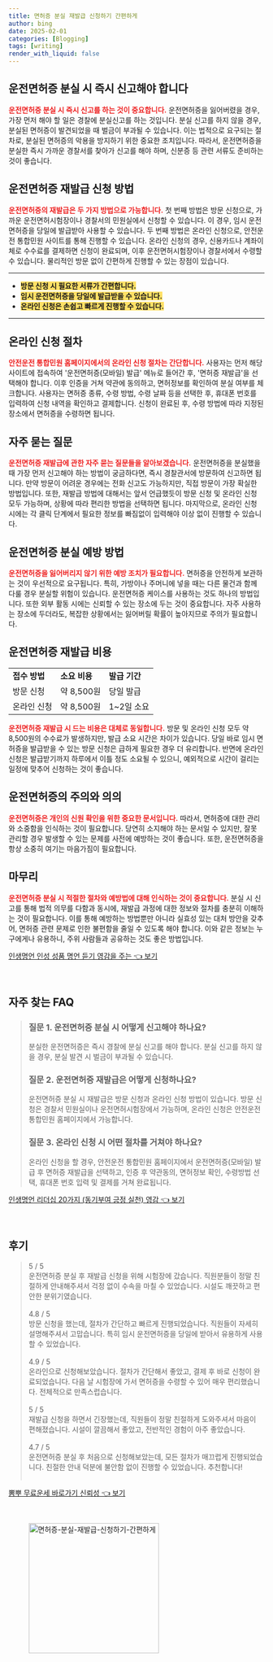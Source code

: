 ```yaml
---
title: 면허증 분실 재발급 신청하기 간편하게
author: bing
date: 2025-02-01
categories: [Blogging]
tags: [writing]
render_with_liquid: false
---
```



<h2 id='운전면허증_분실_신고'>운전면허증 분실 시 즉시 신고해야 합니다</h2>

<p><b><span style="color: #ee2323;">운전면허증 분실 시 즉시 신고를 하는 것이 중요합니다.</span></b> 운전면허증을 잃어버렸을 경우, 가장 먼저 해야 할 일은 경찰에 분실신고를 하는 것입니다. 분실 신고를 하지 않을 경우, 분실된 면허증이 발견되었을 때 벌금이 부과될 수 있습니다. 이는 법적으로 요구되는 절차로, 분실된 면허증의 악용을 방지하기 위한 중요한 조치입니다. 따라서, 운전면허증을 분실한 즉시 가까운 경찰서를 찾아가 신고를 해야 하며, 신분증 등 관련 서류도 준비하는 것이 좋습니다.</p>

<h2 id='면허증_재발급_신청_방법'>운전면허증 재발급 신청 방법</h2>

<p><b><span style="color: #ee2323;">운전면허증의 재발급은 두 가지 방법으로 가능합니다.</span></b> 첫 번째 방법은 방문 신청으로, 가까운 운전면허시험장이나 경찰서의 민원실에서 신청할 수 있습니다. 이 경우, 임시 운전면허증을 당일에 발급받아 사용할 수 있습니다. 두 번째 방법은 온라인 신청으로, 안전운전 통합민원 사이트를 통해 진행할 수 있습니다. 온라인 신청의 경우, 신용카드나 계좌이체로 수수료를 결제하면 신청이 완료되며, 이후 운전면허시험장이나 경찰서에서 수령할 수 있습니다. 물리적인 방문 없이 간편하게 진행할 수 있는 장점이 있습니다.</p>

<hr />

<ul>
    <li><b><span style="background-color: #ffe066;">방문 신청 시 필요한 서류가 간편합니다.</span></b></li>
    <li><b><span style="background-color: #ffe066;">임시 운전면허증을 당일에 발급받을 수 있습니다.</span></b></li>
    <li><b><span style="background-color: #ffe066;">온라인 신청은 손쉽고 빠르게 진행할 수 있습니다.</span></b></li>
</ul>

<hr />

<h2 id='온라인_신청_절차'>온라인 신청 절차</h2>

<p><b><span style="color: #ee2323;">안전운전 통합민원 홈페이지에서의 온라인 신청 절차는 간단합니다.</span></b> 사용자는 먼저 해당 사이트에 접속하여 '운전면허증(모바일) 발급' 메뉴로 들어간 후, '면허증 재발급'을 선택해야 합니다. 이후 인증을 거쳐 약관에 동의하고, 면허정보를 확인하여 분실 여부를 체크합니다. 사용자는 면허증 종류, 수령 방법, 수령 날짜 등을 선택한 후, 휴대폰 번호를 입력하여 신청 내역을 확인하고 결제합니다. 신청이 완료된 후, 수령 방법에 따라 지정된 장소에서 면허증을 수령하면 됩니다.</p>

<h2 id='자주_묻는_질문'>자주 묻는 질문</h2>

<p><b><span style="color: #ee2323;">운전면허증 재발급에 관한 자주 묻는 질문들을 알아보겠습니다.</span></b> 운전면허증을 분실했을 때 가장 먼저 신고해야 하는 방법이 궁금하다면, 즉시 경찰관서에 방문하여 신고하면 됩니다. 만약 방문이 어려운 경우에는 전화 신고도 가능하지만, 직접 방문이 가장 확실한 방법입니다. 또한, 재발급 방법에 대해서는 앞서 언급했듯이 방문 신청 및 온라인 신청 모두 가능하며, 상황에 따라 편리한 방법을 선택하면 됩니다. 마지막으로, 온라인 신청 시에는 각 클릭 단계에서 필요한 정보를 빠짐없이 입력해야 이상 없이 진행할 수 있습니다.</p>

<h2 id='운전면허증_분실_예방'>운전면허증 분실 예방 방법</h2>

<p><b><span style="color: #ee2323;">운전면허증을 잃어버리지 않기 위한 예방 조치가 필요합니다.</span></b> 면허증을 안전하게 보관하는 것이 우선적으로 요구됩니다. 특히, 가방이나 주머니에 넣을 때는 다른 물건과 함께 다룰 경우 분실할 위험이 있습니다. 운전면허증 케이스를 사용하는 것도 하나의 방법입니다. 또한 외부 활동 시에는 신뢰할 수 있는 장소에 두는 것이 중요합니다. 자주 사용하는 장소에 두더라도, 복잡한 상황에서는 잃어버릴 확률이 높아지므로 주의가 필요합니다.</p>

<h2 id='운전면허증_재발급_비용'>운전면허증 재발급 비용</h2>

<table>
    <tr>
        <td><b>접수 방법</b></td>
        <td><b>소요 비용</b></td>
        <td><b>발급 기간</b></td>
    </tr>
    <tr>
        <td>방문 신청</td>
        <td>약 8,500원</td>
        <td>당일 발급</td>
    </tr>
    <tr>
        <td>온라인 신청</td>
        <td>약 8,500원</td>
        <td>1~2일 소요</td>
    </tr>
</table>

<p><b><span style="color: #ee2323;">운전면허증 재발급 시 드는 비용은 대체로 동일합니다.</span></b> 방문 및 온라인 신청 모두 약 8,500원의 수수료가 발생하지만, 발급 소요 시간은 차이가 있습니다. 당일 바로 임시 면허증을 발급받을 수 있는 방문 신청은 급하게 필요한 경우 더 유리합니다. 반면에 온라인 신청은 발급받기까지 하루에서 이틀 정도 소요될 수 있으니, 예외적으로 시간이 걸리는 일정에 맞추어 신청하는 것이 좋습니다.</p>

<h2 id='운전면허증_의의'>운전면허증의 주의와 의의</h2>

<p><b><span style="color: #ee2323;">운전면허증은 개인의 신원 확인을 위한 중요한 문서입니다.</span></b> 따라서, 면허증에 대한 관리와 소중함을 인식하는 것이 필요합니다. 당연히 소지해야 하는 문서일 수 있지만, 잘못 관리할 경우 발생할 수 있는 문제를 사전에 예방하는 것이 좋습니다. 또한, 운전면허증을 항상 소중히 여기는 마음가짐이 필요합니다.</p>

<h2 id='마무리'>마무리</h2>

<p><b><span style="color: #ee2323;">운전면허증 분실 시 적절한 절차와 예방법에 대해 인식하는 것이 중요합니다.</span></b> 분실 시 신고를 통해 법적 의무를 다함과 동시에, 재발급 과정에 대한 정보와 절차를 충분히 이해하는 것이 필요합니다. 이를 통해 예방하는 방법뿐만 아니라 실효성 있는 대처 방안을 갖추어, 면허증 관련 문제로 인한 불편함을 줄일 수 있도록 해야 합니다. 이와 같은 정보는 누구에게나 유용하니, 주위 사람들과 공유하는 것도 좋은 방법입니다.</p>


<p><a class="click-button" title="인생명언 인성 성품 명언 듣기 영감을 주는" href="https://afficreate.github.io/posts/%EC%9D%B8%EC%83%9D%EB%AA%85%EC%96%B8-%EC%9D%B8%EC%84%B1-%EC%84%B1%ED%92%88-%EB%AA%85%EC%96%B8-%EB%93%A3%EA%B8%B0-%EC%98%81%EA%B0%90%EC%9D%84-%EC%A3%BC%EB%8A%94/" rel="dofollow">인생명언 인성 성품 명언 듣기 영감을 주는 👈 보기</a></p><br>
<h2 id='자주_찾는_FAQ'>자주 찾는 FAQ</h2>
<div itemscope="" itemtype="https://schema.org/FAQPage"> 
<blockquote> 
<div itemscope="" itemprop="mainEntity" itemtype="https://schema.org/Question"> 
<h3 itemprop="name">질문 1. 운전면허증 분실 시 어떻게 신고해야 하나요?</h3> 
<div itemscope="" itemprop="acceptedAnswer" itemtype="https://schema.org/Answer"> 
<span itemprop="text"> 
<p>분실한 운전면허증은 즉시 경찰에 분실 신고를 해야 합니다. 분실 신고를 하지 않을 경우, 분실 발견 시 벌금이 부과될 수 있습니다.</p> 
</span> 
</div> 
</div> 
<div itemscope="" itemprop="mainEntity" itemtype="https://schema.org/Question"> 
<h3 itemprop="name">질문 2. 운전면허증 재발급은 어떻게 신청하나요?</h3> 
<div itemscope="" itemprop="acceptedAnswer" itemtype="https://schema.org/Answer"> 
<span itemprop="text"> 
<p>운전면허증 분실 시 재발급은 방문 신청과 온라인 신청 방법이 있습니다. 방문 신청은 경찰서 민원실이나 운전면허시험장에서 가능하며, 온라인 신청은 안전운전 통합민원 홈페이지에서 가능합니다.</p> 
</span> 
</div> 
</div> 
<div itemscope="" itemprop="mainEntity" itemtype="https://schema.org/Question"> 
<h3 itemprop="name">질문 3. 온라인 신청 시 어떤 절차를 거쳐야 하나요?</h3> 
<div itemscope="" itemprop="acceptedAnswer" itemtype="https://schema.org/Answer"> 
<span itemprop="text"> 
<p>온라인 신청을 할 경우, 안전운전 통합민원 홈페이지에서 운전면허증(모바일) 발급 후 면허증 재발급을 선택하고, 인증 후 약관동의, 면허정보 확인, 수령방법 선택, 휴대폰 번호 입력 및 결제를 거쳐 완료됩니다.</p> 
</span> 
</div> 
</div> 
</blockquote> 
</div>
<p><a class="click-button" title="인생명언 리더십 20가지 (동기부여 긍정 실천) 영감" href="https://afficreate.github.io/posts/%EC%9D%B8%EC%83%9D%EB%AA%85%EC%96%B8-%EB%A6%AC%EB%8D%94%EC%8B%AD-20%EA%B0%80%EC%A7%80-(%EB%8F%99%EA%B8%B0%EB%B6%80%EC%97%AC-%EA%B8%8D%EC%A0%95-%EC%8B%A4%EC%B2%9C)-%EC%98%81%EA%B0%90/" rel="dofollow">인생명언 리더십 20가지 (동기부여 긍정 실천) 영감 👈 보기</a></p><br>
<h2 id='후기'>후기</h2>
<div itemscope itemtype="https://schema.org/Product">
  <blockquote>
  <div itemprop="review" itemscope itemtype="https://schema.org/Review">
      <div itemprop="reviewRating" itemscope itemtype="https://schema.org/Rating"> <span itemprop="ratingValue">5</span> / <span itemprop="bestRating">5</span> </div>
      <span itemprop="reviewBody">운전면허증 분실 후 재발급 신청을 위해 시험장에 갔습니다. 직원분들이 정말 친절하게 안내해주셔서 걱정 없이 수속을 마칠 수 있었습니다. 시설도 깨끗하고 편안한 분위기였습니다.</span>
  </div>
  <br>
  <div itemprop="review" itemscope itemtype="https://schema.org/Review">
      <div itemprop="reviewRating" itemscope itemtype="https://schema.org/Rating"> <span itemprop="ratingValue">4.8</span> / <span itemprop="bestRating">5</span> </div>
      <span itemprop="reviewBody">방문 신청을 했는데, 절차가 간단하고 빠르게 진행되었습니다. 직원들이 자세히 설명해주셔서 고맙습니다. 특히 임시 운전면허증을 당일에 받아서 유용하게 사용할 수 있었습니다.</span>
  </div>
  <br>
  <div itemprop="review" itemscope itemtype="https://schema.org/Review">
      <div itemprop="reviewRating" itemscope itemtype="https://schema.org/Rating"> <span itemprop="ratingValue">4.9</span> / <span itemprop="bestRating">5</span> </div>
      <span itemprop="reviewBody">온라인으로 신청해보았습니다. 절차가 간단해서 좋았고, 결제 후 바로 신청이 완료되었습니다. 다음 날 시험장에 가서 면허증을 수령할 수 있어 매우 편리했습니다. 전체적으로 만족스럽습니다.</span>
  </div>
  <br>
  <div itemprop="review" itemscope itemtype="https://schema.org/Review">
      <div itemprop="reviewRating" itemscope itemtype="https://schema.org/Rating"> <span itemprop="ratingValue">5</span> / <span itemprop="bestRating">5</span> </div>
      <span itemprop="reviewBody">재발급 신청을 하면서 긴장했는데, 직원들이 정말 친절하게 도와주셔서 마음이 편해졌습니다. 시설이 깔끔해서 좋았고, 전반적인 경험이 아주 좋았습니다.</span>
  </div>
  <br>
  <div itemprop="review" itemscope itemtype="https://schema.org/Review">
      <div itemprop="reviewRating" itemscope itemtype="https://schema.org/Rating"> <span itemprop="ratingValue">4.7</span> / <span itemprop="bestRating">5</span> </div>
      <span itemprop="reviewBody">운전면허증 분실 후 처음으로 신청해보았는데, 모든 절차가 매끄럽게 진행되었습니다. 친절한 안내 덕분에 불안함 없이 진행할 수 있었습니다. 추천합니다!</span>
  </div>
  <br>
  </blockquote>
</div>
<p><a class="click-button" title="뽐뿌 무료운세 바로가기 신뢰성" href="https://afficreate.github.io/posts/%EB%BD%90%EB%BF%8C-%EB%AC%B4%EB%A3%8C%EC%9A%B4%EC%84%B8-%EB%B0%94%EB%A1%9C%EA%B0%80%EA%B8%B0-%EC%8B%A0%EB%A2%B0%EC%84%B1/" rel="dofollow">뽐뿌 무료운세 바로가기 신뢰성 👈 보기</a></p><br>
<figure class="image"><img src="https://afficreate.github.io/assets/img/thumbnail/면허증-분실-재발급-신청하기-간편하게.webp" alt="면허증-분실-재발급-신청하기-간편하게" width="256" height="256"></figure>